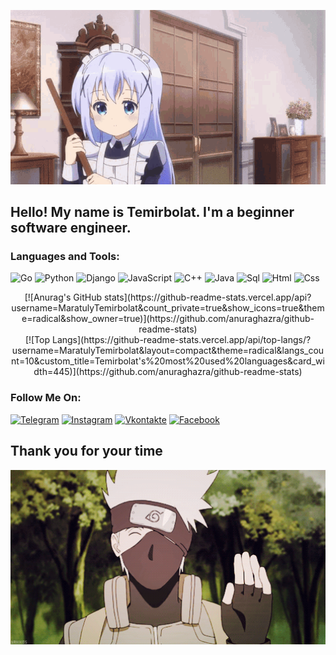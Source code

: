 <p align="center">
  <a href="https://www.youtube.com/channel/UCQIi1bgf8Mpl8z_jhb1AWwA">
    <img src="https://github.com/MaratulyTemirbolat/MaratulyTemirbolat/blob/main/assets/anime-welcome.gif" width="900" alt="Welcome gif page"/>
  </a>
</p>

## Hello! My name is Temirbolat. I'm a beginner software engineer.

### Languages and Tools:
![Go](https://img.shields.io/badge/-Go-090909?style=for-the-badge&logo=go&logoColor=#00ADD8)
![Python](https://img.shields.io/badge/-Python-090909?style=for-the-badge&logo=python&logoColor=#3776AB)
![Django](https://img.shields.io/badge/-Django-090909?style=for-the-badge&logo=django&logoColor=#092E20)
![JavaScript](https://img.shields.io/badge/-Javascript-090909?style=for-the-badge&logo=javascript&logoColor=#F7DF1E)
![C++](https://img.shields.io/badge/-C++-090909?style=for-the-badge&logo=C%2b%2b&logoColor=6296CC)
![Java](https://img.shields.io/badge/-Java-090909?style=for-the-badge&logo=Java&logoColor=orange)
![Sql](https://img.shields.io/badge/-Sql-090909?style=for-the-badge&logo=postgresql&logoColor=#4169E1)
![Html](https://img.shields.io/badge/-Html-090909?style=for-the-badge&logo=html5&logoColor=#E34F26)
![Css](https://img.shields.io/badge/-Css-090909?style=for-the-badge&logo=css3&logoColor=blue)
<!-- ![SchneiderElectric](https://img.shields.io/badge/-SchneiderElectric-090909?style=for-the-badge&logo=SchneiderElectric&logoColor=#3DCD58)
![Siemens](https://img.shields.io/badge/-Siemens-090909?style=for-the-badge&logo=Siemens&logoColor=#009999)
![Mitsubishi](https://img.shields.io/badge/-Mitsubishi-090909?style=for-the-badge&logo=Mitsubishi&logoColor=red) -->

<div style="text-align:center;">
[![Anurag's GitHub stats](https://github-readme-stats.vercel.app/api?username=MaratulyTemirbolat&count_private=true&show_icons=true&theme=radical&show_owner=true)](https://github.com/anuraghazra/github-readme-stats)
</div>
<div style="text-align:center;">
[![Top Langs](https://github-readme-stats.vercel.app/api/top-langs/?username=MaratulyTemirbolat&layout=compact&theme=radical&langs_count=10&custom_title=Temirbolat's%20most%20used%20languages&card_width=445)](https://github.com/anuraghazra/github-readme-stats)
</div>

### Follow Me On:
[![Telegram](https://img.shields.io/badge/-Telegram-090909?style=for-the-badge&logo=telegram&logoColor=27A0D9)](https://t.me/Temirbolat_Maratuly)
[![Instagram](https://img.shields.io/badge/-Instagram-090909?style=for-the-badge&logo=Instagram&logoColor=B4068E)](https://www.instagram.com/temirbolat_maratuly/)
[![Vkontakte](https://img.shields.io/badge/-Vkontakte-090909?style=for-the-badge&logo=Vk&logoColor=4F7DB3)](https://vk.com/temirbolat009kz)
[![Facebook](https://img.shields.io/badge/-Facebook-090909?style=for-the-badge&logo=Facebook&logoColor=1195F5)](https://www.facebook.com/profile.php?id=100009545323566)


<p align="center">
    <h2>Thank you for your time</h2>
  <a href="https://www.youtube.com/channel/UCQIi1bgf8Mpl8z_jhb1AWwA">
    <img src="https://github.com/MaratulyTemirbolat/MaratulyTemirbolat/blob/main/assets/buy.gif" width="900" alt="Welcome gif page"/>
  </a>
</p>